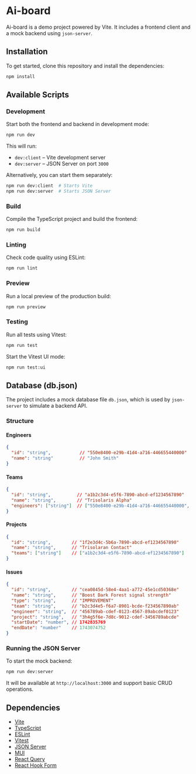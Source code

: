 # Ai-board

Ai-board is a demo project powered by Vite. It includes a frontend client and a mock backend using `json-server`.

## Installation

To get started, clone this repository and install the dependencies:

```sh
npm install
```

## Available Scripts

### Development

Start both the frontend and backend in development mode:

```sh
npm run dev
```

This will run:

- `dev:client` – Vite development server
- `dev:server` – JSON Server on port `3000`

Alternatively, you can start them separately:

```sh
npm run dev:client  # Starts Vite
npm run dev:server  # Starts JSON Server
```

### Build

Compile the TypeScript project and build the frontend:

```sh
npm run build
```

### Linting

Check code quality using ESLint:

```sh
npm run lint
```

### Preview

Run a local preview of the production build:

```sh
npm run preview
```

### Testing

Run all tests using Vitest:

```sh
npm run test
```

Start the Vitest UI mode:

```sh
npm run test:ui
```

## Database (db.json)

The project includes a mock database file `db.json`, which is used by `json-server` to simulate a backend API.

### Structure

#### Engineers
```json
{
  "id": "string",           // "550e8400-e29b-41d4-a716-446655440000"
  "name": "string"          // "John Smith"
}
```

#### Teams
```json
{
  "id": "string",          // "a1b2c3d4-e5f6-7890-abcd-ef1234567890"
  "name": "string",        // "Trisolaris Alpha"
  "engineers": ["string"]  // ["550e8400-e29b-41d4-a716-446655440000", "3f2504e0-4f89-41d3-9a0c-0305e82c3301"]
}
```

#### Projects
```json
{
  "id": "string",        // "1f2e3d4c-5b6a-7890-abcd-ef1234567890"
  "name": "string",      // "Trisolaran Contact"
  "teams": ["string"]    // ["a1b2c3d4-e5f6-7890-abcd-ef1234567890"]
}
```

#### Issues
```json
{
  "id": "string",        // "cea0845d-58e4-4aa1-a772-45e1cd50368e"
  "name": "string",      // "Boost Dark Forest signal strength"
  "type": "string",      // "IMPROVEMENT"
  "team": "string",      // "b2c3d4e5-f6a7-8901-bcde-f234567890ab"
  "engineer": "string",  // "456789ab-cdef-0123-4567-89abcdef0123"
  "project": "string",   // "3h4g5f6e-7d8c-9012-cdef-3456789abcde"
  "startDate": "number", // 1742835769
  "endDate": "number"    // 1743074752
}
```

### Running the JSON Server

To start the mock backend:

```sh
npm run dev:server
```

It will be available at `http://localhost:3000` and support basic CRUD operations.

## Dependencies

- [Vite](https://vitejs.dev/)
- [TypeScript](https://www.typescriptlang.org/)
- [ESLint](https://eslint.org/)
- [Vitest](https://vitest.dev/)
- [JSON Server](https://github.com/typicode/json-server)
- [MUI](https://mui.com/)
- [React Query](https://tanstack.com/query/latest)
- [React Hook Form](https://react-hook-form.com/)